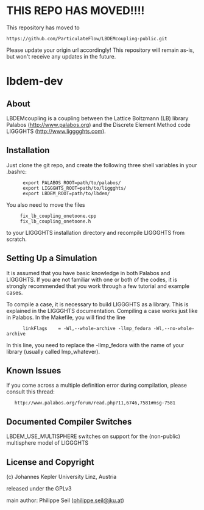 THIS REPO HAS MOVED!!!!
=======================

This repository has moved to 
	
	https://github.com/ParticulateFlow/LBDEMcoupling-public.git

Please update your origin url accordingly! This repository will remain 
as-is, but won't receive any updates in the future.

lbdem-dev
=========

About
-----

LBDEMcoupling is a coupling between the Lattice Boltzmann (LB) library
Palabos (http://www.palabos.org) and the Discrete Element Method code
LIGGGHTS (http://www.ligggghts.com). 

Installation
------------

Just clone the git repo, and create the following three shell
variables in your .bashrc:

          export PALABOS_ROOT=path/to/palabos/
          export LIGGGHTS_ROOT=path/to/liggghts/
          export LBDEM_ROOT=path/to/lbdem/

You also need to move the files

         fix_lb_coupling_onetoone.cpp
         fix_lb_coupling_onetoone.h

to your LIGGGHTS installation directory and recompile LIGGGHTS from
scratch.



Setting Up a Simulation
-----------------------

It is assumed that you have basic knowledge in both Palabos and
LIGGGHTS. If you are not familiar with one or both of the codes, it is
strongly recommended that you work through a few tutorial and example
cases.

To compile a case, it is necessary to build LIGGGHTS as a
library. This is explained in the LIGGGHTS documentation. Compiling a
case works just like in Palabos. In the Makefile, you will find the
line

          linkFlags    = -Wl,--whole-archive -llmp_fedora -Wl,--no-whole-archive

In this line, you need to replace the -llmp_fedora with the name of
your library (usually called lmp_whatever).

Known Issues
------------

If you come across a multiple definition error during compilation, please consult this thread:

       http://www.palabos.org/forum/read.php?11,6746,7581#msg-7581

Documented Compiler Switches
----------------------------

LBDEM_USE_MULTISPHERE switches on support for the (non-public)
multisphere model of LIGGGHTS

License and Copyright
---------------------

(c) Johannes Kepler University Linz, Austria

released under the GPLv3

main author: Philippe Seil (philippe.seil@jku.at)
